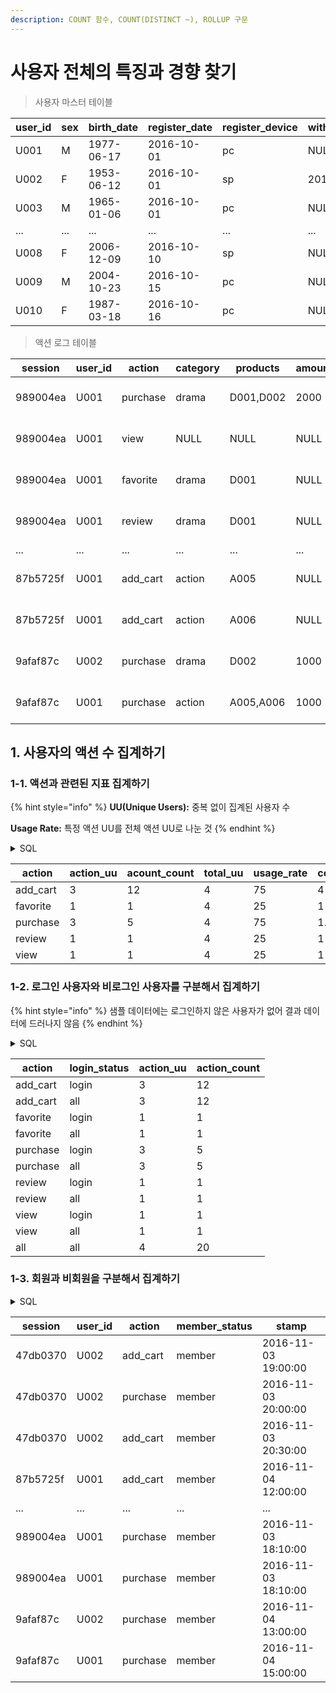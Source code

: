 ```yaml
---
description: COUNT 함수, COUNT(DISTINCT ~), ROLLUP 구문
---
```


# 사용자 전체의 특징과 경향 찾기

> 사용자 마스터 테이블

| user\_id | sex | birth\_date | register\_date | register\_device | withdraw\_date |
| -------- | --- | ----------- | -------------- | ---------------- | -------------- |
| U001     | M   | 1977-06-17  | 2016-10-01     | pc               | NULL           |
| U002     | F   | 1953-06-12  | 2016-10-01     | sp               | 2016-10-10     |
| U003     | M   | 1965-01-06  | 2016-10-01     | pc               | NULL           |
| ...      | ... | ...         | ...            | ...              | ...            |
| U008     | F   | 2006-12-09  | 2016-10-10     | sp               | NULL           |
| U009     | M   | 2004-10-23  | 2016-10-15     | pc               | NULL           |
| U010     | F   | 1987-03-18  | 2016-10-16     | pc               | NULL           |

> 액션 로그 테이블

| session  | user\_id | action    | category | products  | amount | stamp               |
| -------- | -------- | --------- | -------- | --------- | ------ | ------------------- |
| 989004ea | U001     | purchase  | drama    | D001,D002 | 2000   | 2016-11-03 18:10:00 |
| 989004ea | U001     | view      | NULL     | NULL      | NULL   | 2016-11-03 18:00:00 |
| 989004ea | U001     | favorite  | drama    | D001      | NULL   | 2016-11-03 18:00:00 |
| 989004ea | U001     | review    | drama    | D001      | NULL   | 2016-11-03 18:00:00 |
| ...      | ...      | ...       | ...      | ...       | ...    | ...                 |
| 87b5725f | U001     | add\_cart | action   | A005      | NULL   | 2016-11-04 12:00:00 |
| 87b5725f | U001     | add\_cart | action   | A006      | NULL   | 2016-11-04 12:00:00 |
| 9afaf87c | U002     | purchase  | drama    | D002      | 1000   | 2016-11-04 13:00:00 |
| 9afaf87c | U001     | purchase  | action   | A005,A006 | 1000   | 2016-11-04 15:00:00 |

## 1. 사용자의 액션 수 집계하기

### 1-1. 액션과 관련된 지표 집계하기

{% hint style="info" %}
**UU(Unique Users):** 중복 없이 집계된 사용자 수&#x20;

**Usage Rate:** 특정 액션 UU를 전체 액션 UU로 나눈 것
{% endhint %}

<details>

<summary>SQL</summary>

```sql
WITH stats AS (
    -- 로그 전체의 UU 구하기
    SELECT COUNT(DISTINCT session) AS total_UU
    FROM action_log
)
SELECT l.action,
       -- 액션 UU
       COUNT(DISTINCT session)                    AS action_uu,
       -- 액션의 수
       COUNT(*)                                   AS acount_count,
       -- 전체 UU
       s.total_UU                                 AS total_uu,
       -- 사용률: <액션 UU> / <전체 UU>
       100.0 * COUNT(DISTINCT session) / total_UU AS usage_rate,
       -- 1인당 액션 수: <액션 수> / <액션 UU>
       1.0 * COUNT(*) / COUNT(DISTINCT session)   AS count_per_user
FROM action_log AS l
         CROSS JOIN stats AS s
GROUP BY l.action, s.total_UU;
```

</details>

| action    | action\_uu | acount\_count | total\_uu | usage\_rate | count\_per\_user |
| --------- | ---------- | ------------- | --------- | ----------- | ---------------- |
| add\_cart | 3          | 12            | 4         | 75          | 4                |
| favorite  | 1          | 1             | 4         | 25          | 1                |
| purchase  | 3          | 5             | 4         | 75          | 1.67             |
| review    | 1          | 1             | 4         | 25          | 1                |
| view      | 1          | 1             | 4         | 25          | 1                |

### 1-2. 로그인 사용자와 비로그인 사용자를 구분해서 집계하기

{% hint style="info" %}
샘플 데이터에는 로그인하지 않은 사용자가 없어 결과 데이터에 드러나지 않음
{% endhint %}

<details>

<summary>SQL</summary>

```sql
WITH action_log_with_status AS (
    SELECT session,
           user_id,
           action,
           -- user_id가 NULL 또는 빈 문자가 아닌 경우 login이라고 판정하기
           CASE WHEN COALESCE(user_id, '') <> '' THEN 'login' ELSE 'guest' END AS login_status
    FROM action_log
)
SELECT COALESCE(action, 'all')       AS action,
       COALESCE(login_status, 'all') AS login_status,
       COUNT(DISTINCT session)       AS action_uu,
       COUNT(*)                      AS action_count
FROM action_log_with_status
GROUP BY ROLLUP (action, login_status)
;
```

</details>

| action    | login\_status | action\_uu | action\_count |
| --------- | ------------- | ---------- | ------------- |
| add\_cart | login         | 3          | 12            |
| add\_cart | all           | 3          | 12            |
| favorite  | login         | 1          | 1             |
| favorite  | all           | 1          | 1             |
| purchase  | login         | 3          | 5             |
| purchase  | all           | 3          | 5             |
| review    | login         | 1          | 1             |
| review    | all           | 1          | 1             |
| view      | login         | 1          | 1             |
| view      | all           | 1          | 1             |
| all       | all           | 4          | 20            |

### 1-3. 회원과 비회원을 구분해서 집계하기

<details>

<summary>SQL</summary>

```sql
WITH action_log_with_status AS (
    SELECT session,
           user_id,
           action,
           CASE
               WHEN COALESCE(MAX(user_id)
                             OVER (PARTITION BY session ORDER BY stamp
                                 ROWS BETWEEN UNBOUNDED PRECEDING AND CURRENT ROW),
                             '') <> '' THEN 'member'
               ELSE 'none' END AS member_status,
           stamp               AS stamp
    FROM action_log
)
SELECT *
FROM action_log_with_status
;
```

</details>

| session  | user\_id | action    | member\_status | stamp               |
| -------- | -------- | --------- | -------------- | ------------------- |
| 47db0370 | U002     | add\_cart | member         | 2016-11-03 19:00:00 |
| 47db0370 | U002     | purchase  | member         | 2016-11-03 20:00:00 |
| 47db0370 | U002     | add\_cart | member         | 2016-11-03 20:30:00 |
| 87b5725f | U001     | add\_cart | member         | 2016-11-04 12:00:00 |
| ...      | ...      | ...       | ...            | ...                 |
| 989004ea | U001     | purchase  | member         | 2016-11-03 18:10:00 |
| 989004ea | U001     | purchase  | member         | 2016-11-03 18:10:00 |
| 9afaf87c | U002     | purchase  | member         | 2016-11-04 13:00:00 |
| 9afaf87c | U001     | purchase  | member         | 2016-11-04 15:00:00 |
